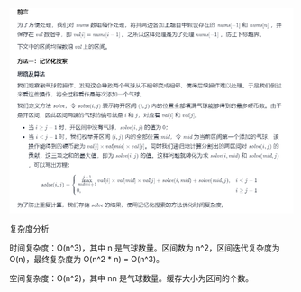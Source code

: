![img.png](img.png)

复杂度分析

时间复杂度：O(n^3)，其中 n 是气球数量。区间数为 n^2，区间迭代复杂度为 O(n)，最终复杂度为 O(n^2 * n) = O(n^3)。

空间复杂度：O(n^2)，其中 nn 是气球数量。缓存大小为区间的个数。

